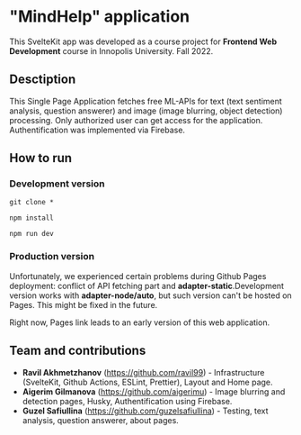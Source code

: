 # "MindHelp" application

This SvelteKit app was developed as a course project for **Frontend Web Development** course in Innopolis University. Fall 2022.

## Desctiption

This Single Page Application fetches free ML-APIs for text (text sentiment analysis, question answerer) and image (image blurring, object detection) processing. Only authorized user can get access for the application. Authentification was implemented via Firebase.

## How to run

### Development version

`git clone * `

`npm install`

`npm run dev`

### Production version

Unfortunately, we experienced certain problems during Github Pages deployment: conflict of API fetching part and **adapter-static**.Development version works with **adapter-node/auto**, but such version can't be hosted on Pages. This might be fixed in the future.

Right now, Pages link leads to an early version of this web application.

## Team and contributions

- **Ravil Akhmetzhanov** (https://github.com/ravil99) - Infrastructure (SvelteKit, Github Actions, ESLint, Prettier), Layout and Home page.
- **Aigerim Gilmanova** (https://github.com/aigerimu) - Image blurring and detection pages, Husky, Authentification using Firebase.
- **Guzel Safiullina** (https://github.com/guzelsafiullina) - Testing, text analysis, question answerer, about pages.
